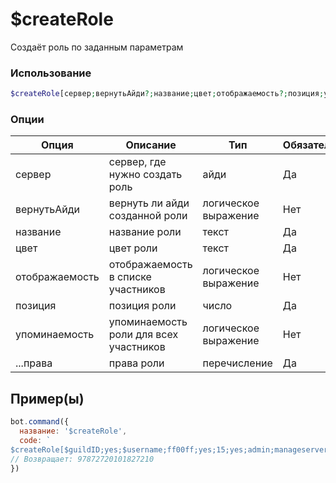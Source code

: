# $createRole
Создаёт роль по заданным параметрам
### Использование
```php
$createRole[сервер;вернутьАйди?;название;цвет;отображаемость?;позиция;упоминаемость?;...права]
```

### Опции

| Опция | Описание | Тип | Обязательно |
|--------|-------------|------|----------|
| сервер | сервер, где нужно создать роль | айди | Да | 
| вернутьАйди | вернуть ли айди созданной роли | логическое выражение | Нет | 
| название | название роли | текст | Да |
| цвет | цвет роли | текст | Да |
| отображаемость | отображаемость в списке участников | логическое выражение | Нет |
| позиция | позиция роли | число | Да |
| упоминаемость | упоминаемость роли для всех участников | логическое выражение | Нет |
| ...права | права роли | перечисление | Да |
## Пример(ы)

```javascript
bot.command({
  название: '$createRole',
  code: `
$createRole[$guildID;yes;$username;ff00ff;yes;15;yes;admin;manageserver]`
// Возвращает: 97872720101827210
})
```
